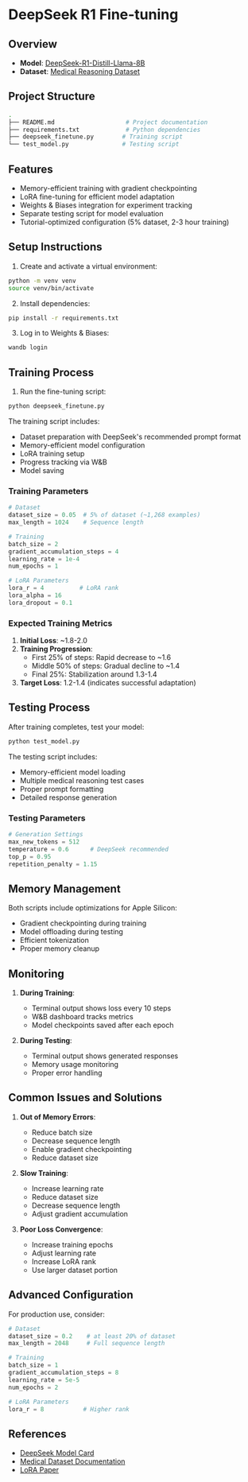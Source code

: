 # DeepSeek R1 Fine-tuning 

## Overview

- **Model**: [DeepSeek-R1-Distill-Llama-8B](https://huggingface.co/deepseek-ai/DeepSeek-R1-Distill-Llama-8B)
- **Dataset**: [Medical Reasoning Dataset](https://huggingface.co/datasets/FreedomIntelligence/medical-o1-reasoning-SFT)

## Project Structure

```bash
.
├── README.md                    # Project documentation
├── requirements.txt             # Python dependencies
├── deepseek_finetune.py        # Training script
└── test_model.py               # Testing script
```

## Features

- Memory-efficient training with gradient checkpointing
- LoRA fine-tuning for efficient model adaptation
- Weights & Biases integration for experiment tracking
- Separate testing script for model evaluation
- Tutorial-optimized configuration (5% dataset, 2-3 hour training)

## Setup Instructions

1. Create and activate a virtual environment:

```bash
python -m venv venv
source venv/bin/activate
```

2. Install dependencies:

```bash
pip install -r requirements.txt
```

3. Log in to Weights & Biases:

```bash
wandb login
```

## Training Process

1. Run the fine-tuning script:

```bash
python deepseek_finetune.py
```

The training script includes:

- Dataset preparation with DeepSeek's recommended prompt format
- Memory-efficient model configuration
- LoRA training setup
- Progress tracking via W&B
- Model saving

### Training Parameters

```python
# Dataset
dataset_size = 0.05  # 5% of dataset (~1,268 examples)
max_length = 1024    # Sequence length

# Training
batch_size = 2
gradient_accumulation_steps = 4
learning_rate = 1e-4
num_epochs = 1

# LoRA Parameters
lora_r = 4          # LoRA rank
lora_alpha = 16
lora_dropout = 0.1
```

### Expected Training Metrics

1. **Initial Loss**: ~1.8-2.0
2. **Training Progression**:
   - First 25% of steps: Rapid decrease to ~1.6
   - Middle 50% of steps: Gradual decline to ~1.4
   - Final 25%: Stabilization around 1.3-1.4
3. **Target Loss**: 1.2-1.4 (indicates successful adaptation)

## Testing Process

After training completes, test your model:

```bash
python test_model.py
```

The testing script includes:

- Memory-efficient model loading
- Multiple medical reasoning test cases
- Proper prompt formatting
- Detailed response generation

### Testing Parameters

```python
# Generation Settings
max_new_tokens = 512
temperature = 0.6      # DeepSeek recommended
top_p = 0.95
repetition_penalty = 1.15
```

## Memory Management

Both scripts include optimizations for Apple Silicon:

- Gradient checkpointing during training
- Model offloading during testing
- Efficient tokenization
- Proper memory cleanup

## Monitoring

1. **During Training**:
   - Terminal output shows loss every 10 steps
   - W&B dashboard tracks metrics
   - Model checkpoints saved after each epoch

2. **During Testing**:
   - Terminal output shows generated responses
   - Memory usage monitoring
   - Proper error handling

## Common Issues and Solutions

1. **Out of Memory Errors**:
   - Reduce batch size
   - Decrease sequence length
   - Enable gradient checkpointing
   - Reduce dataset size

2. **Slow Training**:
   - Increase learning rate
   - Reduce dataset size
   - Decrease sequence length
   - Adjust gradient accumulation

3. **Poor Loss Convergence**:
   - Increase training epochs
   - Adjust learning rate
   - Increase LoRA rank
   - Use larger dataset portion

## Advanced Configuration

For production use, consider:

```python
# Dataset
dataset_size = 0.2    # at least 20% of dataset
max_length = 2048     # Full sequence length

# Training
batch_size = 1
gradient_accumulation_steps = 8
learning_rate = 5e-5
num_epochs = 2

# LoRA Parameters
lora_r = 8           # Higher rank
```

## References

- [DeepSeek Model Card](https://huggingface.co/deepseek-ai/DeepSeek-R1-Distill-Llama-8B)
- [Medical Dataset Documentation](https://huggingface.co/datasets/FreedomIntelligence/medical-o1-reasoning-SFT)
- [LoRA Paper](https://arxiv.org/abs/2106.09685)

